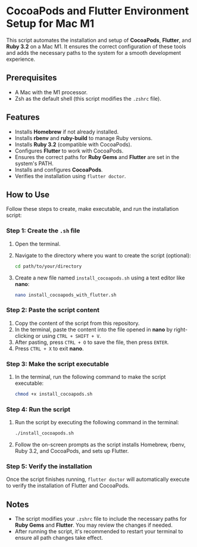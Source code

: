 
# CocoaPods and Flutter Environment Setup for Mac M1

This script automates the installation and setup of **CocoaPods**, **Flutter**, and **Ruby 3.2** on a Mac M1. It ensures the correct configuration of these tools and adds the necessary paths to the system for a smooth development experience.

## Prerequisites

- A Mac with the M1 processor.
- Zsh as the default shell (this script modifies the `.zshrc` file).

## Features

- Installs **Homebrew** if not already installed.
- Installs **rbenv** and **ruby-build** to manage Ruby versions.
- Installs **Ruby 3.2** (compatible with CocoaPods).
- Configures **Flutter** to work with CocoaPods.
- Ensures the correct paths for **Ruby Gems** and **Flutter** are set in the system's PATH.
- Installs and configures **CocoaPods**.
- Verifies the installation using `flutter doctor`.

## How to Use

Follow these steps to create, make executable, and run the installation script:

### Step 1: Create the `.sh` file

1. Open the terminal.
2. Navigate to the directory where you want to create the script (optional):
   ```bash
   cd path/to/your/directory
   ```

3. Create a new file named `install_cocoapods.sh` using a text editor like **nano**:
   ```bash
   nano install_cocoapods_with_flutter.sh
   ```

### Step 2: Paste the script content

1. Copy the content of the script from this repository.
2. In the terminal, paste the content into the file opened in **nano** by right-clicking or using `CTRL + SHIFT + V`.
3. After pasting, press `CTRL + O` to save the file, then press `ENTER`.
4. Press `CTRL + X` to exit **nano**.

### Step 3: Make the script executable

1. In the terminal, run the following command to make the script executable:
   ```bash
   chmod +x install_cocoapods.sh
   ```

### Step 4: Run the script

1. Run the script by executing the following command in the terminal:
   ```bash
   ./install_cocoapods.sh
   ```

2. Follow the on-screen prompts as the script installs Homebrew, rbenv, Ruby 3.2, and CocoaPods, and sets up Flutter.

### Step 5: Verify the installation

Once the script finishes running, `flutter doctor` will automatically execute to verify the installation of Flutter and CocoaPods.

## Notes

- The script modifies your `.zshrc` file to include the necessary paths for **Ruby Gems** and **Flutter**. You may review the changes if needed.
- After running the script, it's recommended to restart your terminal to ensure all path changes take effect.

